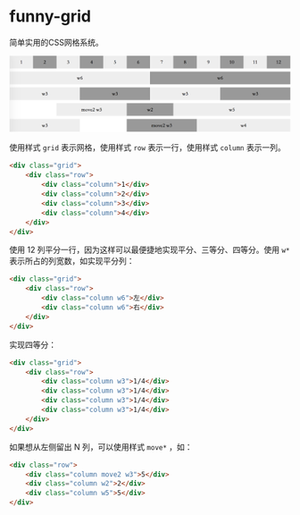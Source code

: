 # funny-grid
简单实用的CSS网格系统。

![demo.png](demo.png)

使用样式 `grid` 表示网格，使用样式 `row` 表示一行，使用样式 `column` 表示一列。

```html
<div class="grid">
    <div class="row">
        <div class="column">1</div>
        <div class="column">2</div>
        <div class="column">3</div>
        <div class="column">4</div>
    </div>
</div>
```

使用 12 列平分一行，因为这样可以最便捷地实现平分、三等分、四等分。使用 `w*` 表示所占的列宽数，如实现平分列：

```html
<div class="grid">
    <div class="row">
        <div class="column w6">左</div>
        <div class="column w6">右</div>
    </div>
</div>
```

实现四等分：

```html
<div class="grid">
    <div class="row">
        <div class="column w3">1/4</div>
        <div class="column w3">1/4</div>
        <div class="column w3">1/4</div>
        <div class="column w3">1/4</div>
    </div>
</div>
```

如果想从左侧留出 N 列，可以使用样式 `move*` ，如：

```html
<div class="row">
    <div class="column move2 w3">5</div>
    <div class="column w2">2</div>
    <div class="column w5">5</div>
</div>
```
